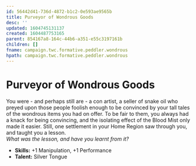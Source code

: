 ```yaml
---
id: 56442d41-736d-4872-b1c2-0e593ae9565b
title: Purveyor of Wondrous Goods
desc: ''
updated: 1604745131137
created: 1604487753165
parent: 854167a8-164c-44b6-a351-e55c3197161b
children: []
fname: campaign.twc.formative.peddler.wondrous
hpath: campaign.twc.formative.peddler.wondrous
---
```

# Purveyor of Wondrous Goods

You were - and perhaps still are - a con artist, a seller of snake oil who preyed upon those people foolish enough to be convinced by your tall tales of the wondrous items you had on offer. To be fair to them, you always had a knack for being convincing, and the isolating effect of the Blood Mist only made it easier. Still, one settlement in your Home Region saw through you, and taught you a lesson.<br>
_What was the lesson, and have you learnt from it?_

- **Skills:** +1 Manipulation, +1 Performance
- **Talent:** Silver Tongue

